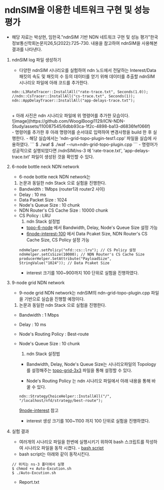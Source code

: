 # ndnSIM을 이용한 네트워크 구현 및 성능 평가
- 해당 자료는 박상현, 임헌국."ndnSIM 기반 NDN 네트워크 구현 및 성능 평가"한국정보통신학회논문지26,5(2022):725-730. 내용을 참고하여 ndnSIM을 사용해본 결과를 나타낸다.

1. ndnSIM log 파일 생성하기
    - 다양한 ndnSIM 시나리오를 실험하여 ndn 노드에서 전달하는 Interest/Data 패킷의 속도 및 패킷의 수 등의 데이터를 얻기 위해 데이터를 추출할 ndnSIM 시나리오 파일에 아래 코드를 추가한다.
    ```
    ndn::L3RateTracer::InstallAll("rate-trace.txt", Seconds(1.0));
    //ndn::CsTracer::InstallAll("cs-trace.txt", Seconds(1));
    ndn::AppDelayTracer::InstallAll("app-delays-trace.txt");
    ```
    <br/>
    + 아래 사진은 ndn 시나리오 파일에 위 명령어를 추가한 모습이다.
    <br/>
    ![image](https://github.com/WoogiBoogi1129/ICN-NDN-Study/assets/110087545/6dbb93ca-1f2c-4898-ba13-d6836fef066f)
    <br/>
    - 명령어를 추가한 후 아래 명령어를 순서대로 입력하여 변경사항을 build 한 후 실행한다.
    - 해당 실습에서는 'ndn-grid-topo-plugin-test1.cpp' 파일을 실습에 사용하였다.
    ```
    $ ./waf
    $ ./waf --run=ndn-grid-topo-plugin.cpp
    ```
    - 명령어가 성공적으로 실행되었다면 /ndnSIM/ns-3 에 'rate-trace.txt', 'app-delays-trace.txt' 파일이 생성된 것을 확인할 수 있다.

2. 6-node bottle neck NDN network
    - 6-node bottle neck NDN network는 
    1. 논문과 동일한 ndn Stack 으로 실험을 진행한다.
    - Bandwidth : 1Mbps (router1과 router2 사이)
    - Delay : 10 ms
    - Data Packet Size : 1024
    - Node's Queue Size : 10 chunk
    - NDN Router's CS Cache Size : 10000 chunk
    - CS Policy : LRU
        1. ndn Stack 설정법
        - [topo-6-node](Named-Data-Net/src/topologies/topo-6-node.md) 에서 Bandwidth, Delay, Node's Queue Size 설정 가능
        - [6node-interest-100](Named-Data-Net\src\ndnSim-exam\6node-interest-100.cpp) 에서 Data Pcaket Size, NDN Router's CS Cache Size, CS Policy 설정 가능
        ```
        ndnHelper.setPolicy("nfd::cs::lru"); // CS Policy 설정
        ndnHelper.setCsSize(10000); // NDN Router's CS Cache Size
        producerHelper.SetAttribute("PayloadSize", StringValue("1024")); // Data Pcaket Size
        ```
        - interest 크기를 100~900까지 100 단위로 실험을 진행하였다.

3. 9-node grid NDN network
    - 9-node grid NDN network는 ndnSIM의 ndn-grid-topo-plugin.cpp 파일을 기반으로 실습을 진행할 예정이다.
    1. 논문과 동일한 ndn Stack 으로 실험을 진행한다.
    - Bandwidth : 1 Mbps
    - Delay : 10 ms
    - Node's Routing Policy : Best-route
    - Node's Queue Size : 10 chunk
        1. ndn Stack 설정법
        - Bandwidth, Delay, Node's Queue Size는 시나리오파일의 Topology를 설정해주는 [topo-grid-3x3](Named-Data-Net\src\topologies\topo-grid-3x3.md) 파일을 통해 설정할 수 있다.

        - Node's Routing Policy 는 ndn 시나리오 파일에서 아래 내용을 통해 바꿀 수 있다.
        ```
        ndn::StrategyChoiceHelper::InstallAll("/", "/localhost/nfd/strategy/best-route");
        ```
        [9node-interest](Named-Data-Net\src\ndnSim-exam\9node-interest-100.cpp) 참고

        - interest 생성 크기를 100~1100 까지 100 단위로 실험을 진행하였다.

4. 실험 결과
    - 여러개의 시나리오 파일을 한번에 실행시키기 위하여 bash 스크립트를 작성하여 시나리오 파일을 동작 시켰다. - [bash script](Named-Data-Net\src\Auto-Excution.sh)
    - bash script는 아래와 같이 동작시킨다.
    ```
    // 위치는 ns-3 폴더에서 실행
    $ chmod +x Auto-Excution.sh
    $ ./Auto-Excution.sh
    ```
    - Report.txt